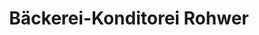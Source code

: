 ---
title: "Bäckerei-Konditorei Rohwer"
url: /koelln-reisiek/baeckerei-konditorei-rohwer/
shop: Bäckerei
---